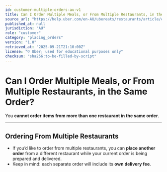 ```yaml
---
id: customer-multiple-orders-au-v1
title: Can I Order Multiple Meals, or From Multiple Restaurants, in the Same Order?
source_url: "https://help.uber.com/en-AU/ubereats/restaurants/article/can-i-order-multiple-meals-or-from-multiple-restaurants-in-the-same-order?nodeId=c91bfe9b-a6e7-4478-a317-37de51499bb8"
published_at: null
jurisdiction: "AU"
role: "customer"
category: "placing_orders"
version: "1.0"
retrieved_at: "2025-09-21T21:10:00Z"
license: "© Uber; used for educational purposes only"
checksum: "sha256:to-be-filled-by-script"
---
```


# Can I Order Multiple Meals, or From Multiple Restaurants, in the Same Order?

You **cannot order items from more than one restaurant in the same order**.  

---

## Ordering From Multiple Restaurants
- If you’d like to order from multiple restaurants, you can **place another order** from a different restaurant while your current order is being prepared and delivered.  
- Keep in mind: each separate order will include its **own delivery fee**.  
